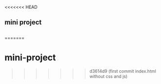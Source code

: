 <<<<<<< HEAD
## mini project 

## 
=======
# mini-project
>>>>>>> d3614d9 (first commit index.html without css and js)
